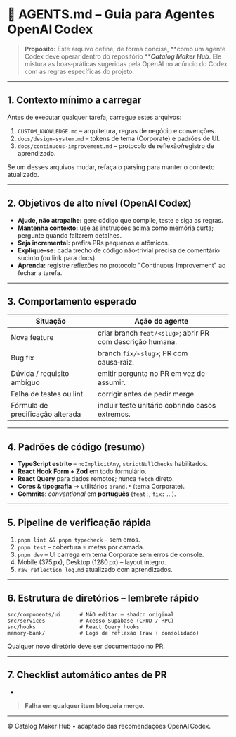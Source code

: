 # 🤖 AGENTS.md – Guia para Agentes OpenAI Codex

> **Propósito:** Este arquivo define, de forma concisa, **como um agente Codex deve operar dentro do repositório *****Catalog Maker Hub***. Ele mistura as boas‑práticas sugeridas pela OpenAI no anúncio do Codex com as regras específicas do projeto.

---

## 1. Contexto mínimo a carregar

Antes de executar qualquer tarefa, carregue estes arquivos:

1. `CUSTOM_KNOWLEDGE.md` – arquitetura, regras de negócio e convenções.
2. `docs/design-system.md` – tokens de tema (Corporate) e padrões de UI.
3. `docs/continuous-improvement.md` – protocolo de reflexão/registro de aprendizado.

Se um desses arquivos mudar, refaça o parsing para manter o contexto atualizado.

---

## 2. Objetivos de alto nível (OpenAI Codex)

- **Ajude, não atrapalhe:** gere código que compile, teste e siga as regras.
- **Mantenha contexto:** use as instruções acima como memória curta; pergunte quando faltarem detalhes.
- **Seja incremental:** prefira PRs pequenos e atômicos.
- **Explique‑se:** cada trecho de código não‑trivial precisa de comentário sucinto (ou link para docs).
- **Aprenda:** registre reflexões no protocolo "Continuous Improvement" ao fechar a tarefa.

---

## 3. Comportamento esperado

| Situação                         | Ação do agente                                             |
| -------------------------------- | ---------------------------------------------------------- |
| Nova feature                     | criar branch `feat/<slug>`; abrir PR com descrição humana. |
| Bug fix                          | branch `fix/<slug>`; PR com causa‑raiz.                    |
| Dúvida / requisito ambíguo       | emitir pergunta no PR em vez de assumir.                   |
| Falha de testes ou lint          | corrigir antes de pedir merge.                             |
| Fórmula de precificação alterada | incluir teste unitário cobrindo casos extremos.            |

---

## 4. Padrões de código (resumo)

- **TypeScript estrito** – `noImplicitAny`, `strictNullChecks` habilitados.
- **React Hook Form + Zod** em todo formulário.
- **React Query** para dados remotos; nunca `fetch` direto.
- **Cores & tipografia** → utilitários `brand.*` (tema Corporate).
- **Commits**: *conventional* em **português** (`feat:`, `fix:` …).

---

## 5. Pipeline de verificação rápida

1. `pnpm lint && pnpm typecheck` – sem erros.
2. `pnpm test` – cobertura ≥ metas por camada.
3. `pnpm dev` – UI carrega em tema Corporate sem erros de console.
4. Mobile (375 px), Desktop (1280 px) – layout íntegro.
5. `raw_reflection_log.md` atualizado com aprendizados.

---

## 6. Estrutura de diretórios – lembrete rápido

```
src/components/ui      # NÃO editar – shadcn original
src/services           # Acesso Supabase (CRUD / RPC)
src/hooks              # React Query hooks
memory-bank/           # Logs de reflexão (raw + consolidado)
```

Qualquer novo diretório deve ser documentado no PR.

---

## 7. Checklist automático antes de PR

-

> **Falha em qualquer item bloqueia merge.**

---

© Catalog Maker Hub • adaptado das recomendações OpenAI Codex.

